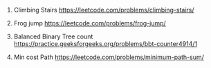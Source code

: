 1. Climbing Stairs
   https://leetcode.com/problems/climbing-stairs/

2. Frog jump
   https://leetcode.com/problems/frog-jump/

3. Balanced Binary Tree count
   https://practice.geeksforgeeks.org/problems/bbt-counter4914/1

4. Min cost Path
   https://leetcode.com/problems/minimum-path-sum/
